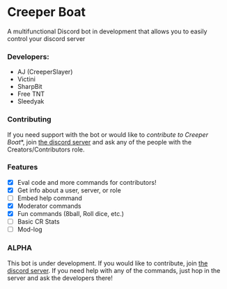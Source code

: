 # Creeper Boat
A multifunctional Discord bot in development that allows you to easily control your discord server

### Developers:
- AJ (CreeperSlayer)
- Victini
- SharpBit
- Free TNT
- Sleedyak

### Contributing
If you need support with the bot or would like to *contribute to Creeper Boat**, join [the discord server](https://discord.gg/hEPxEX6) and ask any of the people with the Creators/Contributors role.

### Features
- [x] Eval code and more commands for contributors!
- [x] Get info about a user, server, or role
- [ ] Embed help command
- [x] Moderator commands
- [x] Fun commands (8ball, Roll dice, etc.)
- [ ] Basic CR Stats
- [ ] Mod-log

### ALPHA
This bot is under development. If you would like to contribute, join [the discord server](https://discord.gg/hEPxEX6). If you need help with any of the commands, just hop in the server and ask the developers there!
